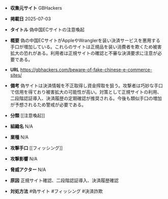 - **収集元サイト**
GBHackers

- **掲載日**
2025-07-03

- **タイトル**
偽中国ECサイトの注意喚起

- **概要**
偽の中国ECサイトがAppleやWranglerを装い決済サービスを悪用する手口が増加している。これらのサイトは正規品を装い消費者を欺くため被害拡大の恐れがある。利用者は正規サイトの確認と不審な決済要求に注意が必要である。

- **URL**
https://gbhackers.com/beware-of-fake-chinese-e-commerce-sites/

- **備考**
偽サイトは決済情報を不正取得し資金搾取を狙う。攻撃者は巧妙な手口で信用を得ており被害拡大の可能性が高い。対策として正規サイトの利用、二段階認証導入、決済履歴の定期確認が推奨される。今後も類似手口の増加が予想されるため警戒が必要である。

- **分類**
[[注意喚起]]

- **組織名**
N/A

- **業種**
N/A

- **攻撃手口**
[[フィッシング]]

- **攻撃影響**
N/A

- **脅威アクター**
N/A

- **原因**
正規サイト確認、二段階認証導入、決済履歴確認

- **対処方法**
#偽サイト #フィッシング #決済詐欺
